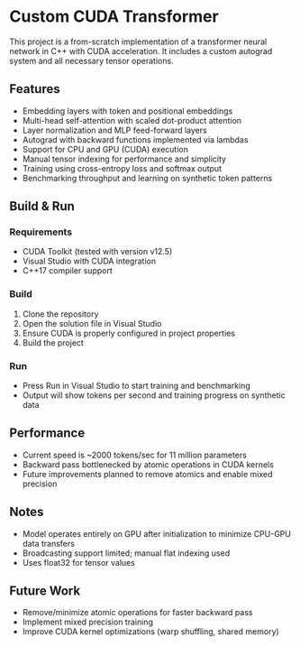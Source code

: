 # Custom CUDA Transformer

This project is a from-scratch implementation of a transformer neural network in C++ with CUDA acceleration. It includes a custom autograd system and all necessary tensor operations.

## Features

- Embedding layers with token and positional embeddings  
- Multi-head self-attention with scaled dot-product attention  
- Layer normalization and MLP feed-forward layers  
- Autograd with backward functions implemented via lambdas  
- Support for CPU and GPU (CUDA) execution  
- Manual tensor indexing for performance and simplicity  
- Training using cross-entropy loss and softmax output  
- Benchmarking throughput and learning on synthetic token patterns  

## Build & Run

### Requirements

- CUDA Toolkit (tested with version v12.5)  
- Visual Studio with CUDA integration  
- C++17 compiler support  

### Build

1. Clone the repository  
2. Open the solution file in Visual Studio  
3. Ensure CUDA is properly configured in project properties  
4. Build the project  

### Run

- Press Run in Visual Studio to start training and benchmarking  
- Output will show tokens per second and training progress on synthetic data  

## Performance

- Current speed is ~2000 tokens/sec for 11 million parameters  
- Backward pass bottlenecked by atomic operations in CUDA kernels  
- Future improvements planned to remove atomics and enable mixed precision  

## Notes

- Model operates entirely on GPU after initialization to minimize CPU-GPU data transfers  
- Broadcasting support limited; manual flat indexing used  
- Uses float32 for tensor values  

## Future Work

- Remove/minimize atomic operations for faster backward pass  
- Implement mixed precision training   
- Improve CUDA kernel optimizations (warp shuffling, shared memory)  
